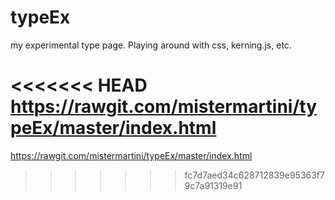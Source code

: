 # typeEx

my experimental type page. Playing around with css, kerning.js, etc.

<<<<<<< HEAD
https://rawgit.com/mistermartini/typeEx/master/index.html
=======
https://rawgit.com/mistermartini/typeEx/master/index.html
>>>>>>> fc7d7aed34c628712839e95363f79c7a91319e91
